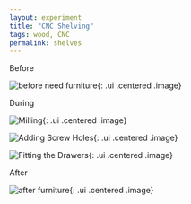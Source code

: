 ```yaml
---
layout: experiment 
title: "CNC Shelving" 
tags: wood, CNC 
permalink: shelves 
---
```



Before

![before need furniture](https://farm8.staticflickr.com/7537/28487890940_232ab47910_b.jpg "Before"){: .ui .centered .image}


During


![Milling](https://farm9.staticflickr.com/8361/28487891540_2a480fba3e_b.jpg "during"){: .ui .centered .image}

![Adding Screw Holes](https://farm9.staticflickr.com/8098/28487890170_0856c2dd88_b.jpg "fitting and screw holes"){: .ui .centered .image}

![Fitting the Drawers](https://farm9.staticflickr.com/8792/28487892210_730a85e8d3_b.jpg "during"){: .ui .centered .image}

After

![after furniture](https://farm9.staticflickr.com/8460/28695092321_32a89d34da_b.jpg "after"){: .ui .centered .image}


